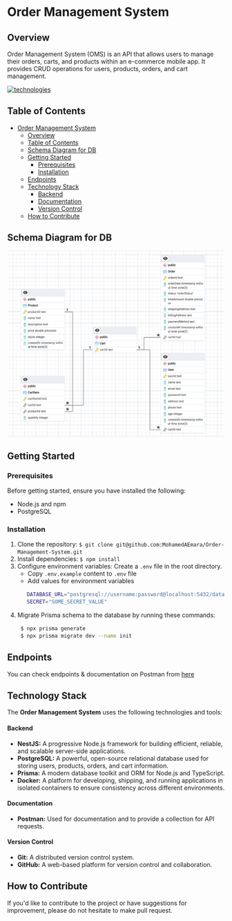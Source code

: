 # Order Management System

## Overview

Order Management System (OMS) is an API that allows users to manage their orders, carts, and products within an e-commerce mobile app. It provides CRUD operations for users, products, orders, and cart management.

[![technologies](https://skillicons.dev/icons?i=nestjs,ts,prisma,postgresql,git,github,postman,docker)](#backend)

## Table of Contents

- [Order Management System](#order-management-system)
  - [Overview](#overview)
  - [Table of Contents](#table-of-contents)
  - [Schema Diagram for DB](#schema-diagram-for-db)
  - [Getting Started](#getting-started)
    - [Prerequisites](#prerequisites)
    - [Installation](#installation)
  - [Endpoints](#endpoints)
  - [Technology Stack](#technology-stack)
      - [Backend](#backend)
      - [Documentation](#documentation)
      - [Version Control](#version-control)
  - [How to Contribute](#how-to-contribute)

## Schema Diagram for DB
![schema](docs/schema.png)

## Getting Started

### Prerequisites

Before getting started, ensure you have installed the following:

- Node.js and npm
- PostgreSQL

### Installation

1. Clone the repository: `$ git clone git@github.com:MohamedAEmara/Order-Management-System.git`
2. Install dependencies: `$ npm install`
3. Configure environment variables: Create a `.env` file in the root directory.
   - Copy `.env.example` content to `.env` file
   - Add values for environment variables
    ```bash
       DATABASE_URL="postgresql://username:password@localhost:5432/database_name?schema=public"
       SECRET="SOME_SECRET_VALUE"
4. Migrate Prisma schema to the database by running these commands:
      ```bash
       $ npx prisma generate
       $ npx prisma migrate dev --name init
   
  
## Endpoints

You can check endpoints & documentation on Postman from [here](https://documenter.getpostman.com/view/29997574/2sA3XWbdQF)

## Technology Stack

The **Order Management System** uses the following technologies and tools:

#### Backend

- **NestJS:** A progressive Node.js framework for building efficient, reliable, and scalable server-side applications.
- **PostgreSQL:** A powerful, open-source relational database used for storing users, products, orders, and cart information.
- **Prisma:** A modern database toolkit and ORM for Node.js and TypeScript.
- **Docker:** A platform for developing, shipping, and running applications in isolated containers to ensure consistency across different environments.
#### Documentation

- **Postman:** Used for documentation and to provide a collection for API requests.

#### Version Control

- **Git:** A distributed version control system.
- **GitHub:** A web-based platform for version control and collaboration.

## How to Contribute

If you'd like to contribute to the project or have suggestions for improvement, please do not hesitate to make pull request.
